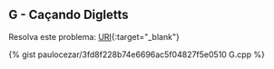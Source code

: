 
## G - Caçando Digletts

Resolva este problema:
[URI][uri-2063]{:target="_blank"}

{% gist paulocezar/3fd8f228b74e6696ac5f04827f5e0510 G.cpp %}

[uri-2063]:		https://www.urionlinejudge.com.br/judge/pt/problems/view/2063
